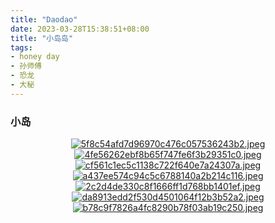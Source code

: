 ```yaml
---
title: "Daodao"
date: 2023-03-28T15:38:51+08:00
title: "小岛岛"
tags:
- honey day
- 孙师傅
- 恐龙
- 大秘
---
```



### 小岛
<center>

[![5f8c54afd7d96970c476c057536243b2.jpeg](https://s1.imagehub.cc/images/2023/03/28/5f8c54afd7d96970c476c057536243b2.jpeg)](https://www.imagehub.cc/image/adrien-olichon-12060805.ZnR2Z)
[![4fe56262ebf8b65f747fe6f3b29351c0.jpeg](https://s1.imagehub.cc/images/2023/03/28/4fe56262ebf8b65f747fe6f3b29351c0.jpeg)](https://www.imagehub.cc/image/dsd-1502311.ZnGBJ)
[![cf561c1ec5c1138c722f640e7a24307a.jpeg](https://s1.imagehub.cc/images/2023/03/28/cf561c1ec5c1138c722f640e7a24307a.jpeg)](https://www.imagehub.cc/image/p5801619.ZnHHI)
[![a437ee574c94c5c6788140a2b214c116.jpeg](https://s1.imagehub.cc/images/2023/03/28/a437ee574c94c5c6788140a2b214c116.jpeg)](https://www.imagehub.cc/image/p9494149.ZnJbG)
[![2c2d4de330c8f1666ff1d768bb1401ef.jpeg](https://s1.imagehub.cc/images/2023/03/28/2c2d4de330c8f1666ff1d768bb1401ef.jpeg)](https://www.imagehub.cc/image/pe4636394.ZnKEr)
[![da8913edd2f530d4501064f12b3b52a2.jpeg](https://s1.imagehub.cc/images/2023/03/28/da8913edd2f530d4501064f12b3b52a2.jpeg)](https://www.imagehub.cc/image/pe14237024.ZniSt)
[![b78c9f7826a4fc8290b78f03ab19c250.jpeg](https://s1.imagehub.cc/images/2023/03/28/b78c9f7826a4fc8290b78f03ab19c250.jpeg)](https://www.imagehub.cc/image/tobias-bj%C3%B8rkli-1887624.ZnLiL)

</center>